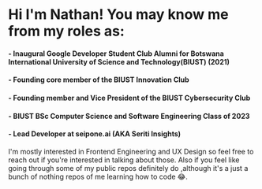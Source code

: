 # Hi I'm Nathan! You may know me from my roles as:
#### - Inaugural Google Developer Student Club Alumni for Botswana International University of Science and Technology(BIUST) (2021)

#### - Founding core member of the BIUST Innovation Club

#### - Founding member and Vice President of the BIUST Cybersecurity Club

#### - BIUST BSc Computer Science and Software Engineering Class of 2023

#### - Lead Developer at seipone.ai (AKA Seriti Insights)


I'm mostly interested in Frontend Engineering and UX Design so feel free to reach out if you're interested in talking about those. Also if you feel like going through some of my public repos definitely do ,although it's a just a bunch of nothing repos of me learning how to code 😂.

